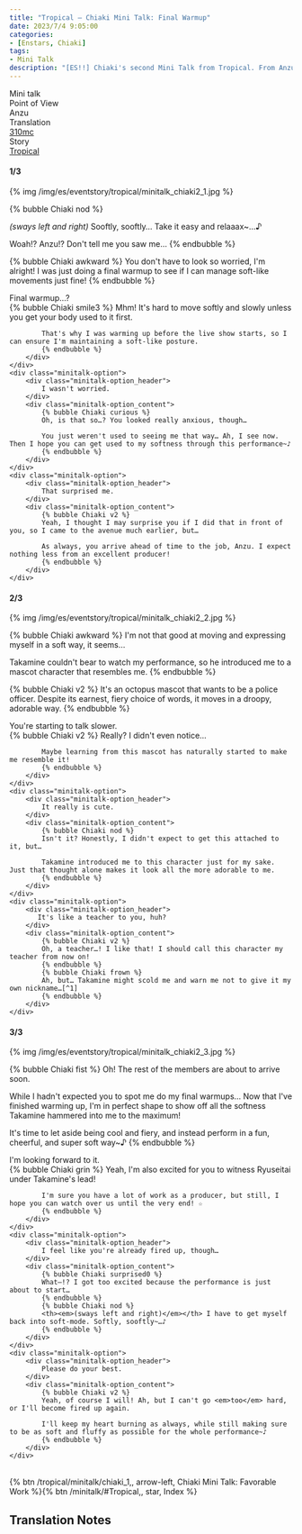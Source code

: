 ```yaml
---
title: "Tropical – Chiaki Mini Talk: Final Warmup"
date: 2023/7/4 9:05:00
categories:
- [Enstars, Chiaki]
tags:
- Mini Talk
description: "[ES!!] Chiaki's second Mini Talk from Tropical. From Anzu's POV."
---
```

<div class="three-wrapper" style="--storyColor:#965e7d;--storyColor-rgb:150,94,125;--storyColor-h:326.8;--storyColor-s: 23%;--storyColor-l:47.8%;">
    <div class="info-area">
        <div class="info">
            <div class="info-item characters">
                <div class="label">
                    Mini talk
                </div>
                <div class="value">
								<a href="/categories/Enstars/Chiaki" character="Chiaki"></a>
                </div>
            </div>
            <div class="info-item one">
                <div class="label">
                    Point of View
                </div>
                <div class="value">
                    Anzu
                </div>
            </div>
            <div class="info-item two">
                <div class="label">
                    Translation
                </div>
                <div class="value">
                    <a href="/about">310mc</a>
                </div>
            </div>
            <div class="info-item three">
                <div class="label">
                   Story
                </div>
                <div class="value">
                    <a href="/tropical">Tropical</a>
                </div>
            </div>
        </div>
    </div>
</div>

<!-- more -->

#### <div mt="rare"></div> 1/3

{% img /img/es/eventstory/tropical/minitalk_chiaki2_1.jpg %}

{% bubble Chiaki nod %}
<th><em>(sways left and right)</em></th> Sooftly, sooftly… Take it easy and relaaax~…♪

Woah!? Anzu!? Don't tell me you saw me…
{% endbubble %}

{% bubble Chiaki awkward %}
You don't have to look so worried, I'm alright! I was just doing a final warmup to see if I can manage soft-like movements just fine!
{% endbubble %}

<div class="minitalk" character="Anzu">
    <div class="minitalk-option">
        <div class="minitalk-option_header">
            Final warmup…?
        </div>
        <div class="minitalk-option_content">
            {% bubble Chiaki smile3 %}
            Mhm! It's hard to move softly and slowly unless you get your body used to it first.

            That's why I was warming up before the live show starts, so I can ensure I'm maintaining a soft-like posture.
			{% endbubble %}
        </div>
    </div>
    <div class="minitalk-option">
        <div class="minitalk-option_header">
            I wasn't worried.
        </div>
        <div class="minitalk-option_content">
            {% bubble Chiaki curious %}
            Oh, is that so…? You looked really anxious, though…

            You just weren't used to seeing me that way… Ah, I see now. Then I hope you can get used to my softness through this performance~♪
			{% endbubble %}
        </div>
    </div>
    <div class="minitalk-option">
        <div class="minitalk-option_header">
            That surprised me.
        </div>
        <div class="minitalk-option_content">
            {% bubble Chiaki v2 %}
            Yeah, I thought I may surprise you if I did that in front of you, so I came to the avenue much earlier, but…

            As always, you arrive ahead of time to the job, Anzu. I expect nothing less from an excellent producer!
			{% endbubble %}
        </div>
    </div>
</div>

#### <div mt="rare"></div> 2/3

{% img /img/es/eventstory/tropical/minitalk_chiaki2_2.jpg %}

{% bubble Chiaki awkward %}
I'm not that good at moving and expressing myself in a soft way, it seems…

Takamine couldn't bear to watch my performance, so he introduced me to a mascot character that resembles me.
{% endbubble %}

{% bubble Chiaki v2 %}
It's an octopus mascot that wants to be a police officer. Despite its earnest, fiery choice of words, it moves in a droopy, adorable way.
{% endbubble %}

<div class="minitalk" character="Anzu">
    <div class="minitalk-option">
        <div class="minitalk-option_header">
            You're starting to talk slower.
        </div>
        <div class="minitalk-option_content">
            {% bubble Chiaki v2 %}
            Really? I didn't even notice…

            Maybe learning from this mascot has naturally started to make me resemble it!
			{% endbubble %}
        </div>
    </div>
    <div class="minitalk-option">
        <div class="minitalk-option_header">
            It really is cute.
        </div>
        <div class="minitalk-option_content">
            {% bubble Chiaki nod %}
            Isn't it? Honestly, I didn't expect to get this attached to it, but…

            Takamine introduced me to this character just for my sake. Just that thought alone makes it look all the more adorable to me.
			{% endbubble %}
        </div>
    </div>
    <div class="minitalk-option">
        <div class="minitalk-option_header">
           It's like a teacher to you, huh?
        </div>
        <div class="minitalk-option_content">
            {% bubble Chiaki v2 %}
            Oh, a teacher…! I like that! I should call this character my teacher from now on!
            {% endbubble %}
            {% bubble Chiaki frown %}
            Ah, but… Takamine might scold me and warn me not to give it my own nickname…[^1]
			{% endbubble %}
        </div>
    </div>
</div>

#### <div mt="rare"></div> 3/3

{% img /img/es/eventstory/tropical/minitalk_chiaki2_3.jpg %}

{% bubble Chiaki fist %}
Oh! The rest of the members are about to arrive soon.

While I hadn't expected you to spot me do my final warmups… Now that I've finished warming up, I'm in perfect shape to show off all the softness Takamine hammered into me to the maximum!

It's time to let aside being cool and fiery, and instead perform in a fun, cheerful, and super soft way~♪
{% endbubble %}

<div class="minitalk" character="Anzu">
    <div class="minitalk-option">
        <div class="minitalk-option_header">
          I'm looking forward to it.
        </div>
        <div class="minitalk-option_content">
            {% bubble Chiaki grin %}
            Yeah, I'm also excited for you to witness Ryuseitai under Takamine's lead!

            I'm sure you have a lot of work as a producer, but still, I hope you can watch over us until the very end! ☆
			{% endbubble %}
        </div>
    </div>
    <div class="minitalk-option">
        <div class="minitalk-option_header">
            I feel like you're already fired up, though…
        </div>
        <div class="minitalk-option_content">
            {% bubble Chiaki surprised0 %}
            What—!? I got too excited because the performance is just about to start…
            {% endbubble %}
            {% bubble Chiaki nod %}
            <th><em>(sways left and right)</em></th> I have to get myself back into soft-mode. Softly, sooftly~…♪
			{% endbubble %}
        </div>
    </div>
    <div class="minitalk-option">
        <div class="minitalk-option_header">
            Please do your best.
        </div>
        <div class="minitalk-option_content">
            {% bubble Chiaki v2 %}
            Yeah, of course I will! Ah, but I can't go <em>too</em> hard, or I'll become fired up again.

            I'll keep my heart burning as always, while still making sure to be as soft and fluffy as possible for the whole performance~♪
			{% endbubble %}
        </div>
    </div>
</div>
<br>
<div toc>{% btn /tropical/minitalk/chiaki_1,, arrow-left, Chiaki Mini Talk: Favorable Work %}{% btn /minitalk/#Tropical,, star, Index %}</div>

## Translation Notes

[^1]: Random fun fact, in Enstars!! Basic, he activates a FEVER UP on this answer.
